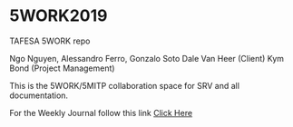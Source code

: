 # 5WORK2019
TAFESA 5WORK repo

Ngo Nguyen, Alessandro Ferro, Gonzalo Soto
Dale Van Heer (Client)
Kym Bond (Project Management)

This is the 5WORK/5MITP collaboration space for SRV and all documentation.

For the Weekly Journal follow this link <a href="https://tafesaedu-my.sharepoint.com/personal/kym_bond_tafesa_edu_au/_layouts/15/WopiFrame.aspx?sourcedoc={3e96818b-5f85-42b5-9296-426f7d3e9dc4}&action=view&wd=target%28Alessandro%20FERRO%20%28001076795%5C%29%2FEvidence%2FWeekly%20Journal.one%7Ccb910f08-9c0f-4c97-98f7-c56daf091d37%2F22%5C%2F02%5C%2F2019%7Cfcabd969-5ce9-b14a-af53-233b0bffe7e7%2F%29" target="_blank" > Click Here </a>
